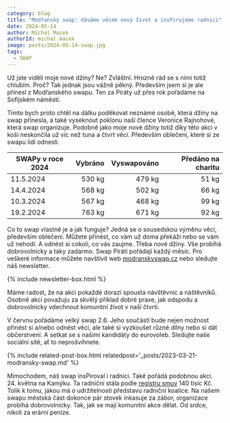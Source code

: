```yaml
---
category: blog
title: "Modřanský swap: dáváme věcem nový život a insPirujeme radnici"
date: 2024-05-14
author: Michal Macek
authorId: michal.macek
image: posts/2024-05-14-swap.jpg
tags:
  - SWAP
---
```


Už jste viděli moje nové džíny? Ne? Zvláštní. Hrozně rád se s nimi totiž chlubím. Proč? Tak jednak jsou vážně pěkný. Především jsem si je ale přinesl z Modřanského swapu. Ten za Piráty už přes rok pořádáme na Sofijském náměstí.

Tímto bych proto chtěl na dálku poděkovat neznámé osobě, která džíny na swap přinesla, a také vyseknout poklonu naší člence Veronice Rajnohové, která swap organizuje. Podobně jako moje nové džíny totiž díky této akci v koši neskončila už víc než tuna a čtvrt věcí. Především oblečení, které si ze swapu lidi odnesli.

| SWAPy v roce 2024 | Vybráno | Vyswapováno | Předáno na charitu |
|---|---:|---:|---:|
| 11.5.2024 | 530 kg | 479 kg | 51 kg |
| 14.4.2024 | 568 kg | 502 kg | 66 kg |
| 10.3.2024 | 567 kg | 468 kg | 99 kg |
| 19.2.2024 | 763 kg | 671 kg | 92 kg |

Co to swap vlastně je a jak funguje? Jedná se o sousedskou výměnu věcí, především oblečení. Můžete přinést, co vám už doma překáží nebo se vám už nehodí. A odnést si cokoli, co vás zaujme. Třeba nové džíny. Vše probíhá dobrovolnicky a taky zadarmo. Swap Piráti pořádají každý měsíc. Pro veškeré informace můžete navštívit web [modranskyswap.cz](https://modranskyswap.cz) nebo sledujte náš newsletter.

{% include newsletter-box.html %}

Máme radost, že na akci pokaždé dorazí spousta návštěvnic a náštěvníků. Osobně akci považuju za skvělý příklad dobré praxe, jak odspodu a dobrovolnicky vdechnout komunitní život v naší čtvrti.

V červnu pořádáme velký swap 2.6. Jeho součástí bude nejen možnost přinést si a/nebo odnést věci, ale také si vyzkoušet různé dílny nebo si dát občerstvení. A setkat se s našimi kandidáty do eurovoleb. Sledujte naše sociální sítě, ať to neprošvihnete.

{% include related-post-box.html relatedpost='_posts/2023-03-21-modransky-swap.md' %}

Mimochodem, náš swap insPiroval i radnici. Také pořádá podobnou akci. 24. května na Kamýku. Ta radniční stála podle [registru smuv](https://smlouvy.gov.cz/smlouva/28375799) 140 tisíc Kč. Tolik k tomu, jakou má o udržitelnosti představu radniční koalice. Na našem swapu městská část dokonce pár stovek inkasuje za zábor, organizace probíhá dobrovolnicky. Tak, jak se mají komunitní akce dělat. Od srdce, nikoli za erární peníze.
